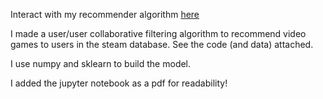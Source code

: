 Interact with my recommender algorithm [here](https://dominicgamerecommender.streamlit.app/)

I made a user/user collaborative filtering algorithm to recommend video games to users in the steam database. See the code (and data) attached.

I use numpy and sklearn to build the model.

I added the jupyter notebook as a pdf for readability!
